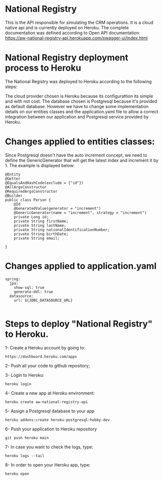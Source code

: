 # National Registry

This is the API responsible for simulating the CRM operations. It is a cloud native api and is currently deployed on Heroku. The complete documentation was defined according to Open API documentation:
https://aw-national-registry-api.herokuapp.com/swagger-ui/index.html 

# National Registry deployment process to Heroku

The National Registry was deployed to Heroku according to the following steps:

The cloud provider chosen is Heroku because its configurattion its simple and with not cost. The database chosen is Postgresql because it's provided as default database.
However we have to change some implementation details on our entities classes and the application.yaml file to allow a correct integration between our application and Postgresql service provided by Heroku.

# Changes applied to entities classes:

Since Postgresql doesn't have the auto increment concept, we need to define the GenericGenerator that will get the latest index and increment it by 1. The example is displayed below:
```
@Entity
@Getter
@EqualsAndHashCode(exclude = {"id"})
@AllArgsConstructor
@RequiredArgsConstructor
@Builder
public class Person {
    @Id
    @GeneratedValue(generator = "increment")
    @GenericGenerator(name = "increment", strategy = "increment")
    private Long id;
    private String firstName;
    private String lastName;
    private String nationalIdentificationNumber;
    private String birthDate;
    private String email;

}
```

# Changes applied to application.yaml

```
spring:
  jpa:
    show-sql: true
    generate-ddl: true
  datasource:
    url: ${JDBC_DATASOURCE_URL}
    
 ```
 
 # Steps to deploy "National Registry" to Heroku.

1- Create a Heroku account by going to:
```
https://dashboard.heroku.com/apps
```

2- Push all your code to github repository;

3- Login to Heroku:
```
heroku login
```

4- Create a new app at Heroku environment:

```
heroku create aw-national-registry-api
```

5- Assign a Postgresql database to your app
```
heroku addons:create heroku-postgresql:hobby-dev
```

6- Push your application to Heroku repository
```
git push heroku main
```

7- In case you want to check the logs, type:
```
heroku logs --tail
```

8- In order to open your Heroku app, type:
```
heroku open
```